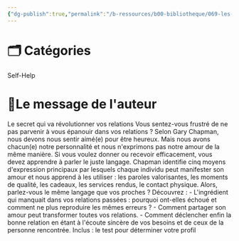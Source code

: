 ```yaml
---
{"dg-publish":true,"permalink":"/b-ressources/b00-bibliotheque/069-les-5-langages-pour-trouver-l-amour-gary-chapman/","title":"Les 5 langages pour trouver l'amour","tags":["📓Book"],"noteIcon":""}
---
```



# 🗂 Catégories 
Self-Help

# 📍Le message de l'auteur
Le secret qui va révolutionner vos relations Vous sentez-vous frustré de ne pas parvenir à vous épanouir dans vos relations ? Selon Gary Chapman, nous devons nous sentir aimé(e) pour être heureux. Mais nous avons chacun(e) notre personnalité et nous n'exprimons pas notre amour de la même manière. Si vous voulez donner ou recevoir efficacement, vous devez apprendre à parler le juste langage. Chapman identifie cinq moyens d'expression principaux par lesquels chaque individu peut manifester son amour et nous apprend à les utiliser : les paroles valorisantes, les moments de qualité, les cadeaux, les services rendus, le contact physique. Alors, parlez-vous le même langage que vos proches ? Découvrez : - L'ingrédient qui manquait dans vos relations passées : pourquoi ont-elles échoué et comment ne plus reproduire les mêmes erreurs ? - Comment partager son amour peut transformer toutes vos relations. - Comment déclencher enfin la bonne relation en étant à l'écoute sincère de vos besoins et de ceux de la personne rencontrée. Inclus : le test pour déterminer votre profil